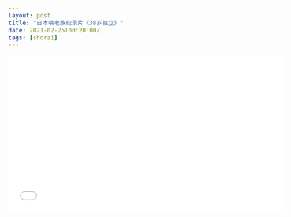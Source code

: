 ```yaml
---
layout: post
title: "日本啃老族纪录片《38岁独立》"
date: 2021-02-25T00:20:00Z
tags: [shorai]
---
```




<iframe width="560" height="315" src="//player.bilibili.com/player.html?aid=3261675&bvid=BV1bs411d7Nm&cid=30391406&page=3" scrolling="no" border="0" frameborder="no" framespacing="0" allowfullscreen="true"> </iframe>

